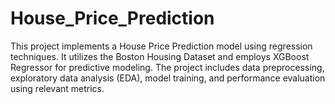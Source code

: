 # House_Price_Prediction
This project implements a House Price Prediction model using regression techniques. It utilizes the Boston Housing Dataset and employs XGBoost Regressor for predictive modeling. The project includes data preprocessing, exploratory data analysis (EDA), model training, and performance evaluation using relevant metrics.

